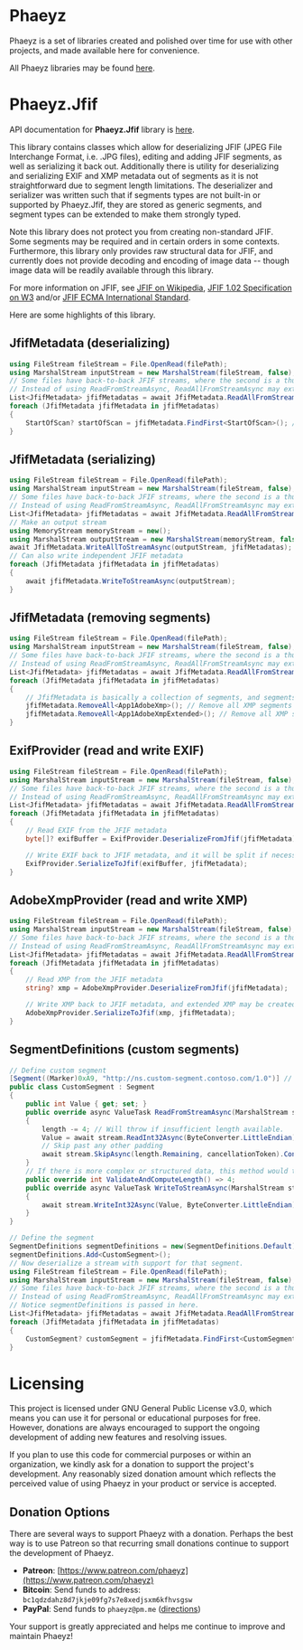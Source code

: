 # Phaeyz

Phaeyz is a set of libraries created and polished over time for use with other projects, and made available here for convenience.

All Phaeyz libraries may be found [here](https://github.com/Phaeyz).

# Phaeyz.Jfif

API documentation for **Phaeyz.Jfif** library is [here](https://github.com/Phaeyz/Jfif/blob/main/docs/Phaeyz.Jfif.md).

This library contains classes which allow for deserializing JFIF (JPEG File Interchange Format, i.e. .JPG files), editing and adding JFIF segments, as well as serializing it back out. Additionally there is utility for deserializing and serializing EXIF and XMP metadata out of segments as it is not straightforward due to segment length limitations. The deserializer and serializer was written such that if segments types are not built-in or supported by Phaeyz.Jfif, they are stored as generic segments, and segment types can be extended to make them strongly typed.

Note this library does not protect you from creating non-standard JFIF. Some segments may be required and in certain orders in some contexts. Furthermore, this library only provides raw structural data for JFIF, and currently does not provide decoding and encoding of image data -- though image data will be readily available through this library.

For more information on JFIF, see [JFIF on Wikipedia](https://en.wikipedia.org/wiki/JPEG_File_Interchange_Format), [JFIF 1.02 Specification on W3](http://www.w3.org/Graphics/JPEG/jfif3.pdf) and/or [JFIF ECMA International Standard](https://ecma-international.org/publications-and-standards/technical-reports/ecma-tr-98/).

Here are some highlights of this library.

## JfifMetadata (deserializing)

```C#
using FileStream fileStream = File.OpenRead(filePath);
using MarshalStream inputStream = new MarshalStream(fileStream, false); // Used to efficiently read file
// Some files have back-to-back JFIF streams, where the second is a thumbnail or grayscale version.
// Instead of using ReadFromStreamAsync, ReadAllFromStreamAsync may extract them all into a list.
List<JfifMetadata> jfifMetadatas = await JfifMetadata.ReadAllFromStreamAsync(inputStream);
foreach (JfifMetadata jfifMetadata in jfifMetadatas)
{
    StartOfScan? startOfScan = jfifMetadata.FindFirst<StartOfScan>(); // Get the SOS segment
}
```

## JfifMetadata (serializing)

```C#
using FileStream fileStream = File.OpenRead(filePath);
using MarshalStream inputStream = new MarshalStream(fileStream, false); // Used to efficiently read file
// Some files have back-to-back JFIF streams, where the second is a thumbnail or grayscale version.
// Instead of using ReadFromStreamAsync, ReadAllFromStreamAsync may extract them all into a list.
List<JfifMetadata> jfifMetadatas = await JfifMetadata.ReadAllFromStreamAsync(inputStream);
// Make an output stream
using MemoryStream memoryStream = new();
using MarshalStream outputStream = new MarshalStream(memoryStream, false); // Used to efficient write file
await JfifMetadata.WriteAllToStreamAsync(outputStream, jfifMetadatas); // Can write all JFIF metadata
// Can also write independent JFIF metadata
foreach (JfifMetadata jfifMetadata in jfifMetadatas)
{
    await jfifMetadata.WriteToStreamAsync(outputStream);
}
```

## JfifMetadata (removing segments)

```C#
using FileStream fileStream = File.OpenRead(filePath);
using MarshalStream inputStream = new MarshalStream(fileStream, false); // Used to efficiently read file
// Some files have back-to-back JFIF streams, where the second is a thumbnail or grayscale version.
// Instead of using ReadFromStreamAsync, ReadAllFromStreamAsync may extract them all into a list.
List<JfifMetadata> jfifMetadatas = await JfifMetadata.ReadAllFromStreamAsync(inputStream);
foreach (JfifMetadata jfifMetadata in jfifMetadatas)
{
    // JfifMetadata is basically a collection of segments, and segments may be removed
    jfifMetadata.RemoveAll<App1AdobeXmp>(); // Remove all XMP segments
    jfifMetadata.RemoveAll<App1AdobeXmpExtended>(); // Remove all XMP segments
}
```

## ExifProvider (read and write EXIF)

```C#
using FileStream fileStream = File.OpenRead(filePath);
using MarshalStream inputStream = new MarshalStream(fileStream, false); // Used to efficiently read file
// Some files have back-to-back JFIF streams, where the second is a thumbnail or grayscale version.
// Instead of using ReadFromStreamAsync, ReadAllFromStreamAsync may extract them all into a list.
List<JfifMetadata> jfifMetadatas = await JfifMetadata.ReadAllFromStreamAsync(inputStream);
foreach (JfifMetadata jfifMetadata in jfifMetadatas)
{
    // Read EXIF from the JFIF metadata
    byte[]? exifBuffer = ExifProvider.DeserializeFromJfif(jfifMetadata);

    // Write EXIF back to JFIF metadata, and it will be split if necessary and positioned correctly.
    ExifProvider.SerializeToJfif(exifBuffer, jfifMetadata);
}
```

## AdobeXmpProvider (read and write XMP)

```C#
using FileStream fileStream = File.OpenRead(filePath);
using MarshalStream inputStream = new MarshalStream(fileStream, false); // Used to efficiently read file
// Some files have back-to-back JFIF streams, where the second is a thumbnail or grayscale version.
// Instead of using ReadFromStreamAsync, ReadAllFromStreamAsync may extract them all into a list.
List<JfifMetadata> jfifMetadatas = await JfifMetadata.ReadAllFromStreamAsync(inputStream);
foreach (JfifMetadata jfifMetadata in jfifMetadatas)
{
    // Read XMP from the JFIF metadata
    string? xmp = AdobeXmpProvider.DeserializeFromJfif(jfifMetadata);

    // Write XMP back to JFIF metadata, and extended XMP may be created as necessary.
    AdobeXmpProvider.SerializeToJfif(xmp, jfifMetadata);
}
```

## SegmentDefinitions (custom segments)

```C#
// Define custom segment
[Segment((Marker)0xA9, "http://ns.custom-segment.contoso.com/1.0")] // Optionally, with an identifier
public class CustomSegment : Segment
{
    public int Value { get; set; }
    public override async ValueTask ReadFromStreamAsync(MarshalStream stream, SegmentLength length, CancellationToken cancellationToken)
    {
        length -= 4; // Will throw if insufficient length available.
        Value = await stream.ReadInt32Async(ByteConverter.LittleEndian);
        // Skip past any other padding
        await stream.SkipAsync(length.Remaining, cancellationToken).ConfigureAwait(false);
    }
    // If there is more complex or structured data, this method would throw if the segment is invalid
    public override int ValidateAndComputeLength() => 4;
    public override async ValueTask WriteToStreamAsync(MarshalStream stream, CancellationToken cancellationToken)
    {
        await stream.WriteInt32Async(Value, ByteConverter.LittleEndian);
    }
}

// Define the segment
SegmentDefinitions segmentDefinitions = new(SegmentDefinitions.Default);
segmentDefinitions.Add<CustomSegment>();
// Now deserialize a stream with support for that segment.
using FileStream fileStream = File.OpenRead(filePath);
using MarshalStream inputStream = new MarshalStream(fileStream, false); // Used to efficiently read file
// Some files have back-to-back JFIF streams, where the second is a thumbnail or grayscale version.
// Instead of using ReadFromStreamAsync, ReadAllFromStreamAsync may extract them all into a list.
// Notice segmentDefinitions is passed in here.
List<JfifMetadata> jfifMetadatas = await JfifMetadata.ReadAllFromStreamAsync(inputStream, segmentDefinitions);
foreach (JfifMetadata jfifMetadata in jfifMetadatas)
{
    CustomSegment? customSegment = jfifMetadata.FindFirst<CustomSegment>(); // Now fetch the custom segment
}
```

# Licensing

This project is licensed under GNU General Public License v3.0, which means you can use it for personal or educational purposes for free. However, donations are always encouraged to support the ongoing development of adding new features and resolving issues.

If you plan to use this code for commercial purposes or within an organization, we kindly ask for a donation to support the project's development. Any reasonably sized donation amount which reflects the perceived value of using Phaeyz in your product or service is accepted.

## Donation Options

There are several ways to support Phaeyz with a donation. Perhaps the best way is to use Patreon so that recurring small donations continue to support the development of Phaeyz.

- **Patreon**: [https://www.patreon.com/phaeyz](https://www.patreon.com/phaeyz)
- **Bitcoin**: Send funds to address: ```bc1qdzdahz8d7jkje09fg7s7e8xedjsxm6kfhvsgsw```
- **PayPal**: Send funds to ```phaeyz@pm.me``` ([directions](https://www.paypal.com/us/cshelp/article/how-do-i-send-money-help293))

Your support is greatly appreciated and helps me continue to improve and maintain Phaeyz!